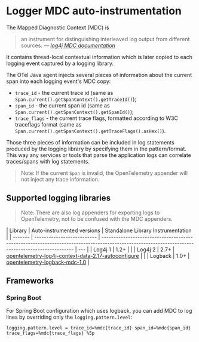 # Logger MDC auto-instrumentation

The Mapped Diagnostic Context (MDC) is

> an instrument for distinguishing interleaved log output from different sources.
> &mdash; <cite> [log4j MDC documentation](http://logging.apache.org/log4j/1.2/apidocs/org/apache/log4j/MDC.html) </cite>

It contains thread-local contextual information which is later copied to each logging event captured
by a logging library.

The OTel Java agent injects several pieces of information about the current span into each logging
event's MDC copy:

- `trace_id` - the current trace id
  (same as `Span.current().getSpanContext().getTraceId()`);
- `span_id` - the current span id
  (same as `Span.current().getSpanContext().getSpanId()`);
- `trace_flags` - the current trace flags, formatted according to W3C traceflags format
  (same as `Span.current().getSpanContext().getTraceFlags().asHex()`).

Those three pieces of information can be included in log statements produced by the logging library
by specifying them in the pattern/format. This way any services or tools that parse the application
logs can correlate traces/spans with log statements.

> Note: If the current `Span` is invalid, the OpenTelemetry appender will not inject any trace information.

## Supported logging libraries

> Note: There are also log appenders for exporting logs to OpenTelemetry, not to be confused with the MDC appenders.

| Library | Auto-instrumented versions | Standalone Library Instrumentation                                                                                                               |
| ------- | -------------------------- | ------------------------------------------------------------------------------------------------------------------------------------------------ | --- |
| Log4j 1 | 1.2+                       |                                                                                                                                                  |
| Log4j 2 | 2.7+                       | [opentelemetry-log4j-context-data-2.17-autoconfigure](../instrumentation/log4j/log4j-context-data/log4j-context-data-2.17/library-autoconfigure) |     |
| Logback | 1.0+                       | [opentelemetry-logback-mdc-1.0](../instrumentation/logback/logback-mdc-1.0/library)                                                              |

## Frameworks

### Spring Boot

For Spring Boot configuration which uses logback, you can add MDC to log lines by overriding only the `logging.pattern.level`:

```properties
logging.pattern.level = trace_id=%mdc{trace_id} span_id=%mdc{span_id} trace_flags=%mdc{trace_flags} %5p
```
